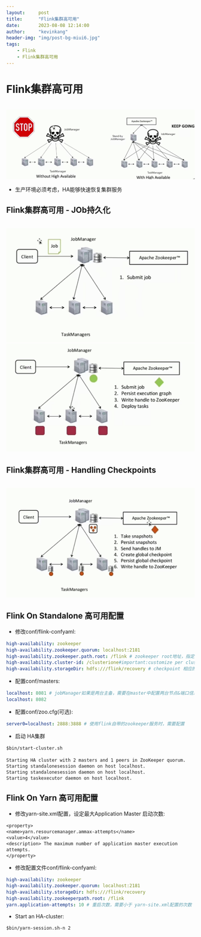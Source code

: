 ```yaml
---
layout:     post
title:      "Flink集群高可用"
date:       2023-08-08 12:14:00
author:     "kevinkang"
header-img: "img/post-bg-miui6.jpg"
tags:
    - Flink
    - Flink集群高可用
---
```

# Flink集群高可用
<br>![img](/img/in-post/post-flink/img_44.png)
- 生产环境必须考虑，HA能够快速恢复集群服务

## Flink集群高可用 - JOb持久化
<br>![img](/img/in-post/post-flink/img_45.png)
<br>![img](/img/in-post/post-flink/img_46.png)

## Flink集群高可用 - Handling Checkpoints
<br>![img](/img/in-post/post-flink/img_48.png)

## Flink On Standalone 高可用配置
- 修改conf/flink-confyaml:
```yaml
high-availability: zookeeper 
high-availability.zookeeper.quorum: localhost:2181
high-availability.zookeeper.path.root: /flink # zookeeper root地址，指定 Flink 集群根目录
high-availability.cluster-id: /clusterione#important:customize per cluster # cluster-id 区分不同集群的唯一标志
high-availability.storageDir: hdfs:///flink/recovery # checkpoint 相应的一些元数据信息，需要存储到分布式持久化路径里面。在recovery过程中会使用路径，完成数据及作业的恢复
```
- 配置conf/masters:
```yaml
localhost: 8081 # jobManager如果是两台主备，需要在master中配置两台节点&端口信息
localhost: 8082
```

- 配置conf/zoo.cfg(可选):
```yaml
server0=localhost: 2888:3888 # 使用flink自带的zookeeper服务时，需要配置
```

- 启动 HA集群
```shell
$bin/start-cluster.sh

Starting HA cluster with 2 masters and 1 peers in ZooKeeper quorum. 
Starting standalonesession daemon on host localhost. 
Starting standalonesession daemon on host localhost. 
Starting taskexecutor daemon on host localhost.
```

## Flink On Yarn 高可用配置
- 修改yarn-site.xml配置，设定最大Application Master 启动次数:
```properties
<property>
<name>yarn.resourcemanager.ammax-attempts</name>
<value>4</value>
<description> The maximum number of application master execution attempts.
</property>
```

- 修改配置文件conf/flink-confyaml:
```yaml
high-availability: zookeeper
high-availability.zookeeper.quorum: localhost:2181 
high-availability.storageDir: hdfs:///flink/recovery 
high-availability.zookeeperpath.root: /flink 
yarn.application-attempts: 10 # 重启次数，需要小于 yarn-site.xml配置的次数
```

- Start an HA-cluster:
```shell
$bin/yarn-session.sh-n 2
```
